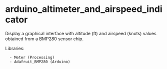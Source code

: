 # arduino_altimeter_and_airspeed_indicator

Display a graphical interface with altitude (ft) and airspeed (knots) values obtained from a BMP280 sensor chip.

Libraries: 
      
      - Meter (Processing)
      - Adafruit_BMP280 (Arduino)
